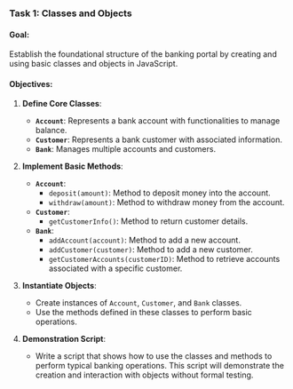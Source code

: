 ### **Task 1: Classes and Objects**

#### **Goal:**

Establish the foundational structure of the banking portal by creating and using basic classes and objects in JavaScript.

#### **Objectives:**

1.  **Define Core Classes**:

    -   **`Account`**: Represents a bank account with functionalities to manage balance.
    -   **`Customer`**: Represents a bank customer with associated information.
    -   **`Bank`**: Manages multiple accounts and customers.
2.  **Implement Basic Methods**:

    -   **`Account`**:
        -   `deposit(amount)`: Method to deposit money into the account.
        -   `withdraw(amount)`: Method to withdraw money from the account.
    -   **`Customer`**:
        -   `getCustomerInfo()`: Method to return customer details.
    -   **`Bank`**:
        -   `addAccount(account)`: Method to add a new account.
        -   `addCustomer(customer)`: Method to add a new customer.
        -   `getCustomerAccounts(customerID)`: Method to retrieve accounts associated with a specific customer.
3.  **Instantiate Objects**:

    -   Create instances of `Account`, `Customer`, and `Bank` classes.
    -   Use the methods defined in these classes to perform basic operations.
4.  **Demonstration Script**:

    -   Write a script that shows how to use the classes and methods to perform typical banking operations. This script will demonstrate the creation and interaction with objects without formal testing.